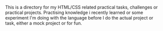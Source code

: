 This is a directory for my HTML/CSS related practical tasks, challenges or practical projects. Practising knowledge i recently learned or some experiment I'm doing with the language before I do the actual project or task, either a mock project or for fun.